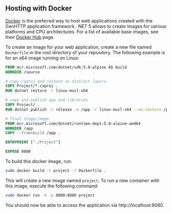 ﻿## Hosting with Docker

[Docker](https://www.docker.com/) is the preferred way to host
web applications created with the GenHTTP application framework. .NET 5 allows
to create images for various platforms and CPU architectures. For a list of available base images,
see their [Docker Hub](https://hub.docker.com/_/microsoft-dotnet-core-sdk/) page.

To create an image for your web application, create a new file named `Dockerfile` in the
root directory of your repository. The following example is for an x64 image
running on Linux:

```dockerfile
FROM mcr.microsoft.com/dotnet/sdk:5.0-alpine AS build
WORKDIR /source

# copy csproj and restore as distinct layers
COPY Project/*.csproj .
RUN dotnet restore -r linux-musl-x64

# copy and publish app and libraries
COPY Project/ .
RUN dotnet publish -c release -o /app -r linux-musl-x64 --no-restore /p:PublishTrimmed=true /p:TrimMode=Link

# final stage/image
FROM mcr.microsoft.com/dotnet/runtime-deps:5.0-alpine-amd64
WORKDIR /app
COPY --from=build /app .

ENTRYPOINT ["./Project"]

EXPOSE 8080
```

To build this docker image, run:

```bash
sudo docker build -t project -f Dockerfile .
```

This will create a new image named `project`. To run a new container
with this image, execute the following command:

```bash
sudo docker run -d -p 8080:8080 project
```

You should now be able to access the application via http://localhost:8080.